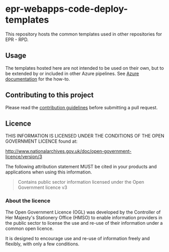 # epr-webapps-code-deploy-templates

This repository hosts the common templates used in other repositories for EPR - RPD.

## Usage

The templates hosted here are not intended to be used on their own, but to be extended by or included in other Azure pipelines. See [Azure documentation](https://learn.microsoft.com/en-us/azure/devops/pipelines/process/templates?view=azure-devops&pivots=templates-includes) for the how-to.

## Contributing to this project

Please read the [contribution guidelines](/CONTRIBUTING.md) before submitting a pull request.

## Licence

THIS INFORMATION IS LICENSED UNDER THE CONDITIONS OF THE OPEN GOVERNMENT LICENCE found at:

<http://www.nationalarchives.gov.uk/doc/open-government-licence/version/3>

The following attribution statement MUST be cited in your products and applications when using this information.

>Contains public sector information licensed under the Open Government licence v3

### About the licence

The Open Government Licence (OGL) was developed by the Controller of Her Majesty's Stationery Office (HMSO) to enable information providers in the public sector to license the use and re-use of their information under a common open licence.

It is designed to encourage use and re-use of information freely and flexibly, with only a few conditions.

